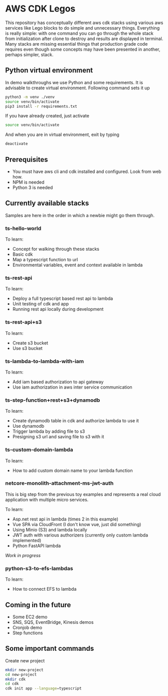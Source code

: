 # AWS CDK Legos

This repository has conceptually different aws cdk stacks using various aws services like Lego blocks to do simple and unnecessary things. Everything is really simple: with one command you can go through the whole stack from initialization after clone to destroy and results are displayed in terminal. Many stacks are missing essential things that production grade code requires even though some concepts may have been presented in another, perhaps simpler, stack.

## Python virtual environment

In demo walkthroughs we use Python and some requirements. It is advisable to create virtual environment. Following command sets it up

```bash
python3 -m venv ./venv
source venv/bin/activate
pip3 install -r requirements.txt
```

If you have already created, just activate

```bash
source venv/bin/activate
```

And when you are in virtual environment, exit by typing

```bash
deactivate
```

## Prerequisites

- You must have aws cli and cdk installed and configured. Look from web how.
- NPM is needed
- Python 3 is needed

## Currently available stacks

Samples are here in the order in which a newbie might go them through.

### ts-hello-world

To learn:

- Concept for walking through these stacks
- Basic cdk
- Map a typescript function to url
- Environmental variables, event and context available in lambda

### ts-rest-api

To learn:

- Deploy a full typescript based rest api to lambda
- Unit testing of cdk and app
- Running rest api locally during development

### ts-rest-api+s3

To learn:

- Create s3 bucket
- Use s3 bucket

### ts-lambda-to-lambda-with-iam

To learn:

- Add iam based authorization to api gateway
- Use iam authorization in aws inter service communication

### ts-step-function+rest+s3+dynamodb

To learn:

- Create dynamodb table in cdk and authorize lambda to use it
- Use dynamodb
- Trigger lambda by adding file to s3
- Presigning s3 url and saving file to s3 with it

### ts-custom-domain-lambda

To learn:

- How to add custom domain name to your lambda function

### netcore-monolith-attachment-ms-jwt-auth

This is big step from the previous toy examples and represents a real cloud application with multiple micro services.

To learn:

- Asp.net rest api in lambda (times 2 in this example)
- Vue SPA via CloudFront (I don't know vue, just did something)
- Using Minio (S3) and lambda locally
- JWT auth with various authorizers (currently only custom lambda implemented)
- Python FastAPI lambda

_Work in progress_

### python-s3-to-efs-lambdas

To learn:

- How to connect EFS to lambda

## Coming in the future

- Some EC2 demo
- SNS, SQS, EventBridge, Kinesis demos
- Cronjob demo
- Step functions

## Some important commands

Create new project

```bash
mkdir new-project
cd new-project
mkdir cdk
cd cdk
cdk init app --language=typescript
```
